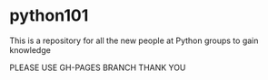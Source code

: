 # python101
This is a repository for all the new people at Python groups to gain knowledge

PLEASE USE GH-PAGES BRANCH
THANK YOU


